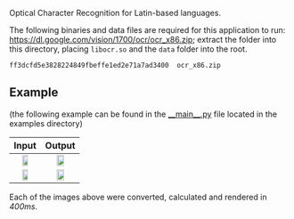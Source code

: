 Optical Character Recognition for Latin-based languages.

The following binaries and data files are required for this application to run: https://dl.google.com/vision/1700/ocr/ocr_x86.zip; extract the folder into this directory, placing `libocr.so` and the `data` folder into the root.

```
ff3dcfd5e3828224849fbeffe1ed2e71a7ad3400  ocr_x86.zip
```

## Example

(the following example can be found in the [\_\_main\_\_.py](https://github.com/meme/zorc/blob/master/example/__main__.py) file located in the examples directory)

|Input|Output|
|-|-|
|<center><img src="https://github.com/meme/zorc/blob/master/example/dracula_p361.jpg?raw=true" width="50%" /></center>|<center><img src="https://github.com/meme/zorc/blob/master/example/dracula_p361_output.jpg?raw=true" width="50%" /></center>|
|<center><img src="https://github.com/meme/zorc/blob/master/example/Wege_der_parlamentarischen_Demokratie.jpg?raw=true" width="50%"/></center>|<center><img src="https://github.com/meme/zorc/blob/master/example/Wege_der_parlamentarischen_Demokratie_output.jpg?raw=true" width="50%"/></center>|

Each of the images above were converted, calculated and rendered in *400ms*.
